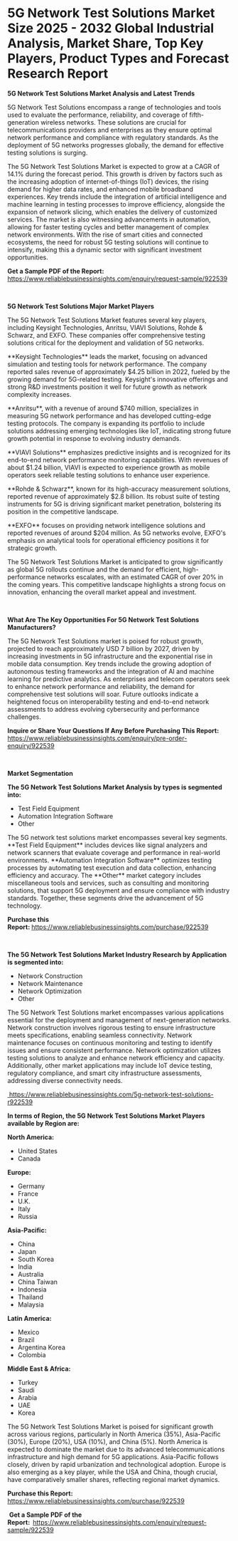 <p><h1>5G Network Test Solutions Market Size 2025 - 2032 Global Industrial Analysis, Market Share, Top Key Players, Product Types and Forecast Research Report</h1></p><p><strong>5G Network Test Solutions Market Analysis and Latest Trends</strong></p>
<p><p>5G Network Test Solutions encompass a range of technologies and tools used to evaluate the performance, reliability, and coverage of fifth-generation wireless networks. These solutions are crucial for telecommunications providers and enterprises as they ensure optimal network performance and compliance with regulatory standards. As the deployment of 5G networks progresses globally, the demand for effective testing solutions is surging.</p><p>The 5G Network Test Solutions Market is expected to grow at a CAGR of 14.1% during the forecast period. This growth is driven by factors such as the increasing adoption of internet-of-things (IoT) devices, the rising demand for higher data rates, and enhanced mobile broadband experiences. Key trends include the integration of artificial intelligence and machine learning in testing processes to improve efficiency, alongside the expansion of network slicing, which enables the delivery of customized services. The market is also witnessing advancements in automation, allowing for faster testing cycles and better management of complex network environments. With the rise of smart cities and connected ecosystems, the need for robust 5G testing solutions will continue to intensify, making this a dynamic sector with significant investment opportunities.</p></p>
<p><strong>Get a Sample PDF of the Report:&nbsp;</strong> <a href="https://www.reliablebusinessinsights.com/enquiry/request-sample/922539?utm_campaign=2726&utm_medium=2&utm_source=Github&utm_content=ia&utm_term=18042025&utm_id=5g-network-test-solutions">https://www.reliablebusinessinsights.com/enquiry/request-sample/922539</a></p>
<p>&nbsp;</p>
<p><strong>5G Network Test Solutions Major Market Players</strong></p>
<p><p>The 5G Network Test Solutions Market features several key players, including Keysight Technologies, Anritsu, VIAVI Solutions, Rohde & Schwarz, and EXFO. These companies offer comprehensive testing solutions critical for the deployment and validation of 5G networks.</p><p>**Keysight Technologies** leads the market, focusing on advanced simulation and testing tools for network performance. The company reported sales revenue of approximately $4.25 billion in 2022, fueled by the growing demand for 5G-related testing. Keysight's innovative offerings and strong R&D investments position it well for future growth as network complexity increases.</p><p>**Anritsu**, with a revenue of around $740 million, specializes in measuring 5G network performance and has developed cutting-edge testing protocols. The company is expanding its portfolio to include solutions addressing emerging technologies like IoT, indicating strong future growth potential in response to evolving industry demands.</p><p>**VIAVI Solutions** emphasizes predictive insights and is recognized for its end-to-end network performance monitoring capabilities. With revenues of about $1.24 billion, VIAVI is expected to experience growth as mobile operators seek reliable testing solutions to enhance user experience.</p><p>**Rohde & Schwarz**, known for its high-accuracy measurement solutions, reported revenue of approximately $2.8 billion. Its robust suite of testing instruments for 5G is driving significant market penetration, bolstering its position in the competitive landscape.</p><p>**EXFO** focuses on providing network intelligence solutions and reported revenues of around $204 million. As 5G networks evolve, EXFO's emphasis on analytical tools for operational efficiency positions it for strategic growth.</p><p>The 5G Network Test Solutions Market is anticipated to grow significantly as global 5G rollouts continue and the demand for efficient, high-performance networks escalates, with an estimated CAGR of over 20% in the coming years. This competitive landscape highlights a strong focus on innovation, enhancing the overall market appeal and investment.</p></p>
<p>&nbsp;</p>
<p><strong>What Are The Key Opportunities For 5G Network Test Solutions Manufacturers?</strong></p>
<p><p>The 5G Network Test Solutions market is poised for robust growth, projected to reach approximately USD 7 billion by 2027, driven by increasing investments in 5G infrastructure and the exponential rise in mobile data consumption. Key trends include the growing adoption of autonomous testing frameworks and the integration of AI and machine learning for predictive analytics. As enterprises and telecom operators seek to enhance network performance and reliability, the demand for comprehensive test solutions will soar. Future outlooks indicate a heightened focus on interoperability testing and end-to-end network assessments to address evolving cybersecurity and performance challenges.</p></p>
<p><strong>Inquire or Share Your Questions If Any Before Purchasing This Report:</strong> <a href="https://www.reliablebusinessinsights.com/enquiry/pre-order-enquiry/922539?utm_campaign=2726&utm_medium=2&utm_source=Github&utm_content=ia&utm_term=18042025&utm_id=5g-network-test-solutions">https://www.reliablebusinessinsights.com/enquiry/pre-order-enquiry/922539</a></p>
<p>&nbsp;</p>
<p><strong>Market Segmentation</strong></p>
<p><strong>The 5G Network Test Solutions Market Analysis by types is segmented into:</strong></p>
<p><ul><li>Test Field Equipment</li><li>Automation Integration Software</li><li>Other</li></ul></p>
<p><p>The 5G network test solutions market encompasses several key segments. **Test Field Equipment** includes devices like signal analyzers and network scanners that evaluate coverage and performance in real-world environments. **Automation Integration Software** optimizes testing processes by automating test execution and data collection, enhancing efficiency and accuracy. The **Other** market category includes miscellaneous tools and services, such as consulting and monitoring solutions, that support 5G deployment and ensure compliance with industry standards. Together, these segments drive the advancement of 5G technology.</p></p>
<p><strong>Purchase this Report:&nbsp;</strong><a href="https://www.reliablebusinessinsights.com/purchase/922539?utm_campaign=2726&utm_medium=2&utm_source=Github&utm_content=ia&utm_term=18042025&utm_id=5g-network-test-solutions">https://www.reliablebusinessinsights.com/purchase/922539</a></p>
<p>&nbsp;</p>
<p><strong>The 5G Network Test Solutions Market Industry Research by Application is segmented into:</strong></p>
<p><ul><li>Network Construction</li><li>Network Maintenance</li><li>Network Optimization</li><li>Other</li></ul></p>
<p><p>The 5G Network Test Solutions market encompasses various applications essential for the deployment and management of next-generation networks. Network construction involves rigorous testing to ensure infrastructure meets specifications, enabling seamless connectivity. Network maintenance focuses on continuous monitoring and testing to identify issues and ensure consistent performance. Network optimization utilizes testing solutions to analyze and enhance network efficiency and capacity. Additionally, other market applications may include IoT device testing, regulatory compliance, and smart city infrastructure assessments, addressing diverse connectivity needs.</p></p>
<p><a href="https://www.reliablebusinessinsights.com/5g-network-test-solutions-r922539?utm_campaign=2726&utm_medium=2&utm_source=Github&utm_content=ia&utm_term=18042025&utm_id=5g-network-test-solutions">&nbsp;https://www.reliablebusinessinsights.com/5g-network-test-solutions-r922539</a></p>
<p><strong>In terms of Region, the 5G Network Test Solutions Market Players available by Region are:</strong></p>
<p>
    <p> <strong> North America: </strong>
        <ul>
            <li>United States</li>
            <li>Canada</li>
        </ul>
        </p> 
    <p> <strong> Europe: </strong>
        <ul>
            <li>Germany</li>
            <li>France</li>
            <li>U.K.</li>
            <li>Italy</li>
            <li>Russia</li>
        </ul>
        </p> 
    <p> <strong> Asia-Pacific: </strong>
        <ul>
            <li>China</li>
            <li>Japan</li>
            <li>South Korea</li>
            <li>India</li>
            <li>Australia</li>
            <li>China Taiwan</li>
            <li>Indonesia</li>
            <li>Thailand</li>
            <li>Malaysia</li>
        </ul>
        </p> 
    <p> <strong> Latin America: </strong>
        <ul>
            <li>Mexico</li>
            <li>Brazil</li>
            <li>Argentina Korea</li>
            <li>Colombia</li>
        </ul>
        </p> 
    <p> <strong> Middle East & Africa: </strong>
        <ul>
            <li>Turkey</li>
            <li>Saudi</li>
            <li>Arabia</li>
            <li>UAE</li>
            <li>Korea</li>
        </ul>
    </p>
    </p>
<p><p>The 5G Network Test Solutions Market is poised for significant growth across various regions, particularly in North America (35%), Asia-Pacific (30%), Europe (20%), USA (10%), and China (5%). North America is expected to dominate the market due to its advanced telecommunications infrastructure and high demand for 5G applications. Asia-Pacific follows closely, driven by rapid urbanization and technological adoption. Europe is also emerging as a key player, while the USA and China, though crucial, have comparatively smaller shares, reflecting regional market dynamics.</p></p>
<p><strong>Purchase this Report: </strong><a href="https://www.reliablebusinessinsights.com/purchase/922539?utm_campaign=2726&utm_medium=2&utm_source=Github&utm_content=ia&utm_term=18042025&utm_id=5g-network-test-solutions">https://www.reliablebusinessinsights.com/purchase/922539</a></p>
<p>&nbsp;<strong>Get a Sample PDF of the Report:&nbsp;&nbsp;</strong><a href="https://www.reliablebusinessinsights.com/enquiry/request-sample/922539?utm_campaign=2726&utm_medium=2&utm_source=Github&utm_content=ia&utm_term=18042025&utm_id=5g-network-test-solutions">https://www.reliablebusinessinsights.com/enquiry/request-sample/922539</a></p>
<p><strong></strong></p>
<p><p></p><p></p><p></p></p>